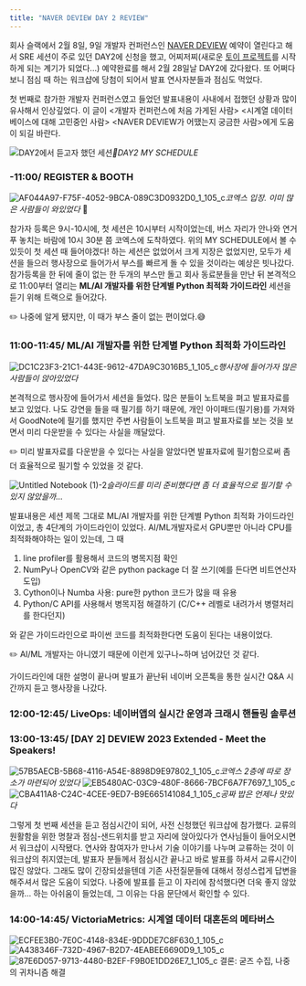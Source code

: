 ```yaml
---
title: "NAVER DEVIEW DAY 2 REVIEW"
---
```


회사 슬랙에서 2월 8일, 9일 개발자 컨퍼런스인 [NAVER DEVIEW](https://deview.kr/2023) 예약이 열린다고 해서 SRE 세션이 주로 있던 DAY2에 신청을 했고, 어찌저찌(새로운 [토이 프로젝트](https://github.com/hyoinandout/ticket-reservation-app)를 시작하게 되는 계기가 되었다...) 예약완료를 해서 2월 28일날 DAY2에 갔다왔다. 또 어쩌다보니 점심 때 하는 워크샵에 당첨이 되어서 발표 연사자분들과 점심도 먹었다.

첫 번째로 참가한 개발자 컨퍼런스였고 들었던 발표내용이 사내에서 접했던 상황과 많이 유사해서 인상깊었다. 이 글이 \<개발자 컨퍼런스에 처음 가게된 사람\> \<시계열 데이터베이스에 대해 고민중인 사람\> \<NAVER DEVIEW가 어땠는지 궁금한 사람\>에게 도움이 되길 바란다.

![DAY2에서 듣고자 했던 세션](https://user-images.githubusercontent.com/68385607/222951256-a0f67e74-dcc9-4fa7-af67-7a50c64430fb.png)*DAY2 MY SCHEDULE*

### -11:00/ REGISTER & BOOTH
![AF044A97-F75F-4052-9BCA-089C3D0932D0_1_105_c](https://user-images.githubusercontent.com/68385607/222949248-196c7cd1-2d60-40df-a3a8-716caf6634a9.jpeg)*코엑스 입장. 이미 많은 사람들이 와있었다*


참가자 등록은 9시-10시에, 첫 세션은 10시부터 시작이었는데, 버스 자리가 안나와 연거푸 놓치는 바람에 10시 30분 쯤 코엑스에 도착하였다. 위의 MY SCHEDULE에서 볼 수 있듯이 첫 세션 때 들어야겠다! 하는 세션은 없었어서 크게 지장은 없었지만, 모두가 세션을 들으러 행사장으로 들어가서 부스를 빠르게 돌 수 있을 것이라는 예상은 빗나갔다. 참가등록을 한 뒤에 줄이 없는 한 두개의 부스만 돌고 회사 동료분들을 만난 뒤 본격적으로 11:00부터 열리는 **ML/AI 개발자를 위한 단계별 Python 최적화 가이드라인** 세션을 듣기 위해 트랙으로 들어갔다.

✏️  나중에 알게 됐지만, 이 때가 부스 줄이 없는 편이었다.😅

### 11:00-11:45/ ML/AI 개발자를 위한 단계별 Python 최적화 가이드라인
![DC1C23F3-21C1-443E-9612-47DA9C3016B5_1_105_c](https://user-images.githubusercontent.com/68385607/222949252-ca16198a-a57b-4038-a9d8-b4aca3ba257e.jpeg)*행사장에 들어가자 많은 사람들이 앉아있었다*


본격적으로 행사장에 들어가서 세션을 들었다. 많은 분들이 노트북을 펴고 발표자료를 보고 있었다. 나도 강연을 들을 때 필기를 하기 때문에, 개인 아이패드(필기용)를 가져와서 GoodNote에 필기를 했지만 주변 사람들이 노트북을 펴고 발표자료를 보는 것을 보면서 미리 다운받을 수 있다는 사실을 깨달았다.

✏️  미리 발표자료를 다운받을 수 있다는 사실을 알았다면 발표자료에 필기함으로써 좀 더 효율적으로 필기할 수 있었을 것 같다.

![Untitled Notebook (1)-2](https://user-images.githubusercontent.com/68385607/222956736-fb4241ac-4474-4d7a-a464-39678b5d959d.jpg)*슬라이드를 미리 준비했다면 좀 더 효율적으로 필기할 수 있지 않았을까...*

발표내용은 세션 제목 그대로 ML/AI 개발자를 위한 단계별 Python 최적화 가이드라인이었고, 총 4단계의 가이드라인이 있었다. AI/ML개발자로서 GPU뿐만 아니라 CPU를 최적화해야하는 일이 있는데, 그 때
1. line profiler를 활용해서 코드의 병목지점 확인
2. NumPy나 OpenCV와 같은 python package 더 잘 쓰기(예를 든다면 비트연산자 도입)
3. Cython이나 Numba 사용: pure한 python 코드가 많을 때 유용
4. Python/C API를 사용해서 병목지점 해결하기 (C/C++ 레벨로 내려가서 병렬처리를 한다던지)

와 같은 가이드라인으로 파이썬 코드를 최적화한다면 도움이 된다는 내용이었다.

✏️ AI/ML 개발자는 아니였기 때문에 이런게 있구나~하며 넘어갔던 것 같다.

가이드라인에 대한 설명이 끝나며 발표가 끝난뒤 네이버 오픈톡을 통한 실시간 Q&A 시간까지 듣고 행사장을 나갔다.

### 12:00-12:45/ LiveOps: 네이버앱의 실시간 운영과 크래시 핸들링 솔루션


### 13:00-13:45/ \[DAY 2\] DEVIEW 2023 Extended - Meet the Speakers!
![57B5AECB-5B68-4116-A54E-8898D9E97802_1_105_c](https://user-images.githubusercontent.com/68385607/222949254-72453635-0a3f-47e6-af80-cc9a8053099e.jpeg)*코엑스 2층에 따로 장소가 마련되어 있었다*
![EB5480AC-03C9-480F-8666-7BCF6A7F7697_1_105_c](https://user-images.githubusercontent.com/68385607/222949255-756568ca-6795-4e83-b060-4a5431a77190.jpeg)
![CBA411A8-C24C-4CEE-9ED7-B9E665141084_1_105_c](https://user-images.githubusercontent.com/68385607/222949257-25ad592c-26da-4006-9643-6188db9f5b43.jpeg)*공짜 밥은 언제나 맛있다*

그렇게 첫 번째 세션을 듣고 점심시간이 되어, 사전 신청했던 워크샵에 참가했다. 교류의 원활함을 위한 명찰과 점심-샌드위치를 받고 자리에 앉아있다가 연사님들이 들어오시면서 워크샵이 시작됐다. 연사와 참여자가 만나서 기술 이야기를 나누며 교류하는 것이 이 워크샵의 취지였는데, 발표자 분들께서 점심시간 끝나고 바로 발표를 하셔서 교류시간이 많진 않았다. 그래도 많이 긴장되셨을텐데 기존 사전질문들에 대해서 정성스럽게 답변을 해주셔서 많은 도움이 되었다. 나중에 발표를 듣고 이 자리에 참석했다면 더욱 좋지 않았을까... 하는 아쉬움이 들었는데, 그 이유는 다음 문단에서 확인할 수 있다.

### 14:00-14:45/ VictoriaMetrics: 시계열 데이터 대혼돈의 메타버스

![ECFEE3B0-7E0C-4148-834E-9DDDE7C8F630_1_105_c](https://user-images.githubusercontent.com/68385607/222949300-ded986b4-aeca-47fe-974b-01e2e7f344ef.jpeg)
![A438346F-732D-4967-B2D7-4EABEE6690D9_1_105_c](https://user-images.githubusercontent.com/68385607/222949262-4c09da91-e715-42ad-bd60-a70d5552e690.jpeg)
![87E6D057-9713-4480-B2EF-F9B0E1DD26E7_1_105_c](https://user-images.githubusercontent.com/68385607/222949264-c2634c9a-8987-4dbd-b6b9-8599ab69b6c1.jpeg)
결론: 굳즈 수집, 나중의 귀차니즘 해결